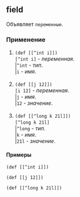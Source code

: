 ## field
Объявляет `переменные`.

### Применение

1. `(def [[^int i]])`<br>
`[^int i]` - _переменная_.<br>
|`^int` - _тип_.<br>
|`i` - _имя_.<br><br>
2. `(def [[j 12]])`<br>
`[i 12]` - _переменная_.<br>
|`j` - _имя_.<br>
|`12` - _значение_.<br><br>
3. `(def [[^long k 21l]])`<br>
`[^long k 21l]`<br>
|`^long` - _тип_.<br>
|`k` - _имя_.<br>
|`21l` - _значение_.

<h4>Примеры</h4>

```pihta
(def [[^int i]])
```

```pihta
(def [[j 12]])
```

```pihta
(def [[^long k 21l]])
```